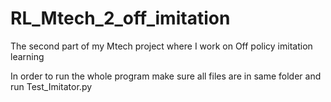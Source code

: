 # RL_Mtech_2_off_imitation
The second part of my Mtech project where I work on Off policy imitation learning


In order to run the whole program make sure all files are in same folder and run Test_Imitator.py

